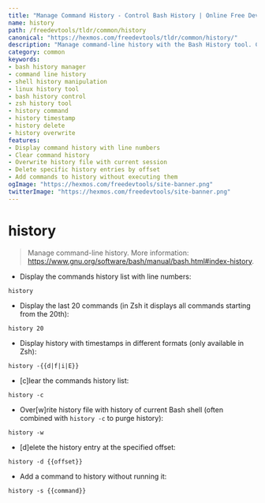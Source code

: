 ```yaml
---
title: "Manage Command History - Control Bash History | Online Free DevTools by Hexmos"
name: history
path: /freedevtools/tldr/common/history
canonical: "https://hexmos.com/freedevtools/tldr/common/history/"
description: "Manage command-line history with the Bash History tool. Control, clear, and manipulate your shell history easily. Free online tool, no registration required."
category: common
keywords:
- bash history manager
- command line history
- shell history manipulation
- linux history tool
- bash history control
- zsh history tool
- history command
- history timestamp
- history delete
- history overwrite
features:
- Display command history with line numbers
- Clear command history
- Overwrite history file with current session
- Delete specific history entries by offset
- Add commands to history without executing them
ogImage: "https://hexmos.com/freedevtools/site-banner.png"
twitterImage: "https://hexmos.com/freedevtools/site-banner.png"
---
```


# history

> Manage command-line history.
> More information: <https://www.gnu.org/software/bash/manual/bash.html#index-history>.

- Display the commands history list with line numbers:

`history`

- Display the last 20 commands (in Zsh it displays all commands starting from the 20th):

`history 20`

- Display history with timestamps in different formats (only available in Zsh):

`history -{{d|f|i|E}}`

- [c]lear the commands history list:

`history -c`

- Over[w]rite history file with history of current Bash shell (often combined with `history -c` to purge history):

`history -w`

- [d]elete the history entry at the specified offset:

`history -d {{offset}}`

- Add a command to history without running it:

`history -s {{command}}`
